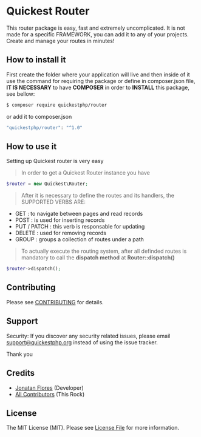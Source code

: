 # Quickest Router

This router package is easy, fast and extremely uncomplicated. It is not made for a specific FRAMEWORK, you can add it to any of your projects. Create and manage your routes in minutes!

## How to install it

First create the folder where your application will live and then inside of it use the command for requiring the package or define in composer.json file, **IT IS NECESSARY** to have **COMPOSER** in order to **INSTALL** this package, see bellow:

```bash
$ composer require quickestphp/router
```

or add it to composer.json

```bash
"quickestphp/router": "^1.0"
```

## How to use it

Setting up Quickest router is very easy

> In order to get a Quickest Router instance you have
```php
$router = new Quickest\Router;
```

> After it is necessary to define the routes and its handlers, the SUPPORTED VERBS ARE:
- GET : to navigate between pages and read records
- POST : is used for inserting records
- PUT / PATCH : this verb is responsable for updating
- DELETE : used for removing records
- GROUP : groups a collection of routes under a path

> To actually execute the routing system, after all definded routes is mandatory to call the **dispatch method** at **Router::dispatch()**

```php
$router->dispatch();
```

## Contributing

Please see [CONTRIBUTING](https://github.com/quickestphp/router/blob/master/CONTRIBUTING.md) for details.

## Support

Security: If you discover any security related issues, please email support@quickestphp.org instead of using the issue tracker.

Thank you

## Credits

- [Jonatan Flores](https://github.com/jonatanflores) (Developer)
- [All Contributors](https://github.com/quickestphp/router/contributors) (This Rock)

## License

The MIT License (MIT). Please see [License File](https://github.com/quickestphp/router/blob/master/LICENSE) for more information.